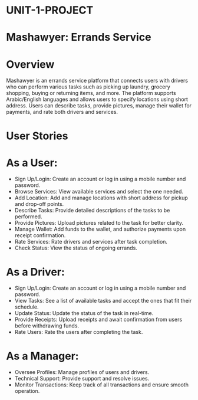 # UNIT-1-PROJECT

# Mashawyer: Errands Service

# Overview
Mashawyer is an errands service platform that connects users with drivers who can perform various tasks such as picking up laundry, grocery shopping, buying or returning items, and more. The platform supports Arabic/English languages and allows users to specify locations using short address. Users can describe tasks, provide pictures, manage their wallet for payments, and rate both drivers and services.

# User Stories

# As a User:
- Sign Up/Login: Create an account or log in using a mobile number and password.
- Browse Services: View available services and select the one needed.
- Add Location: Add and manage locations with short address for pickup and drop-off points.
- Describe Tasks: Provide detailed descriptions of the tasks to be performed.
- Provide Pictures: Upload pictures related to the task for better clarity.
- Manage Wallet: Add funds to the wallet, and authorize payments upon receipt confirmation.
- Rate Services: Rate drivers and services after task completion.
- Check Status: View the status of ongoing errands.

# As a Driver:
- Sign Up/Login: Create an account or log in using a mobile number and password.
- View Tasks: See a list of available tasks and accept the ones that fit their schedule.
- Update Status: Update the status of the task in real-time.
- Provide Receipts: Upload receipts and await confirmation from users before withdrawing funds.
- Rate Users: Rate the users after completing the task.

# As a Manager:
- Oversee Profiles: Manage profiles of users and drivers.
- Technical Support: Provide support and resolve issues.
- Monitor Transactions: Keep track of all transactions and ensure smooth operation.